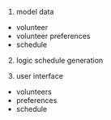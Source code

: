 1. model data
- volunteer
- volunteer preferences
- schedule

2. logic schedule generation

3. user interface
- volunteers
- preferences
- schedule